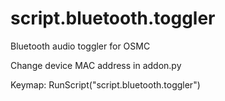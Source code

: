 # script.bluetooth.toggler
Bluetooth audio toggler for OSMC

Change device MAC address in addon.py

Keymap:
<key>RunScript("script.bluetooth.toggler")</key>
